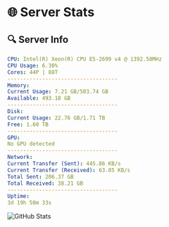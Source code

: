 # 🌐 Server Stats
## 🔍 Server Info
```yaml
CPU: Intel(R) Xeon(R) CPU E5-2699 v4 @ 1392.58MHz
CPU Usage: 6.30%
Cores: 44P | 88T
-----------------------------------
Memory:
Current Usage: 7.21 GB/503.74 GB
Available: 493.18 GB
-----------------------------------
Disk:
Current Usage: 22.76 GB/1.71 TB
Free: 1.60 TB
-----------------------------------
GPU:
No GPU detected
-----------------------------------
Network:
Current Transfer (Sent): 445.86 KB/s
Current Transfer (Received): 63.85 KB/s
Total Sent: 206.37 GB
Total Received: 38.21 GB
-----------------------------------
Uptime:
3d 19h 50m 33s
```
![GitHub Stats](https://img.shields.io/badge/Updated-2025-04-23_12:59:21-blue)